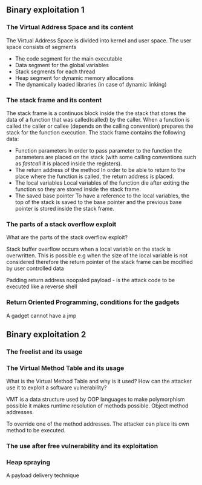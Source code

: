 
## Binary exploitation 1

### The Virtual Address Space and its content
The Virtual Address Space is divided into kernel and user space. The user space consists of segments
- The code segment for the main executable
- Data segment for the global variables
- Stack segments for each thread
- Heap segment for dynamic memory allocations
- The dynamically loaded libraries (in case of dynamic linking)


### The stack frame and its content

The stack frame is a continuos block inside the the stack that stores the data of a function that was called(called) by the caller. When a function is called the caller or callee (depends on the calling convention) prepares the stack for the function execution. The stack frame contains the following data:

- Function parameters
    In order to pass parameter to the function the parameters are placed on the stack (with some calling conventions such as *fastcall* it is placed inside the registers).
- The return address of the method
    In order to be able to return to the place where the function is called, the return address is placed.
- The local variables
    Local variables of the function die after exiting the function so they are stored inside the stack frame.
- The saved base pointer
    To have a reference to the local variables, the top of the stack is saved to the base pointer and the previous base pointer is stored inside the stack frame.



### The parts of a stack overflow exploit

What are the parts of the stack overflow exploit?

Stack buffer overflow occurs when a local variable on the stack is overwritten. This is possible e.g when the size of the local variable is not considered therefore the return pointer of the stack frame can be modified by user controlled data

Padding
return address
noopsled
payload - is the attack code to be executed like a reverse shell

### Return Oriented Programming, conditions for the gadgets

A gadget cannot have a jmp

## Binary exploitation 2

### The freelist and its usage

### The Virtual Method Table and its usage

What is the Virtual Method Table and why is it used? How can the attacker use it to exploit a software vulnerability?

VMT is a data structure used by OOP languages to make polymorphism possible it makes runtime resolution of methods possible. Object method addresses.

To override one of the method addresses. The attacker can place its own method to be executed.

### The use after free vulnerability and its exploitation

### Heap spraying

A payload delivery technique